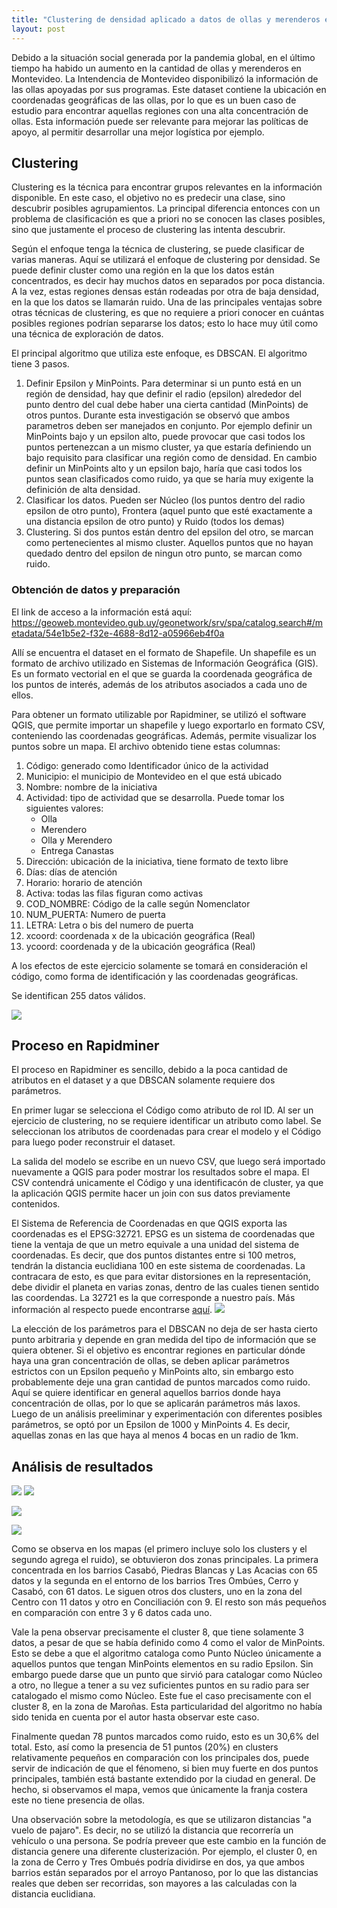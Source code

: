 ```yaml
---
title: "Clustering de densidad aplicado a datos de ollas y merenderos en Montevideo"
layout: post
---
```


Debido a la situación social generada por la pandemia global, en el último tiempo ha habido un aumento en la cantidad de ollas y merenderos en Montevideo. La Intendencia de Montevideo disponibilizó la información de las ollas apoyadas por sus programas. 
Este dataset contiene la ubicación en coordenadas geográficas de las ollas, por lo que es un buen caso de estudio para encontrar aquellas regiones con una alta concentración de ollas. Esta información puede ser relevante para mejorar las políticas de apoyo, al permitir desarrollar una mejor logística por ejemplo.

## Clustering

Clustering es la técnica para encontrar grupos relevantes en la información disponible. En este caso, el objetivo no es predecir una clase, sino descubrir posibles agrupamientos.
La principal diferencia entonces con un problema de clasificación es que a priori no se conocen las clases posibles, sino que justamente el proceso de clustering las intenta descubrir.

Según el enfoque tenga la técnica de clustering, se puede clasificar de varias maneras. Aquí se utilizará el enfoque de clustering por densidad. Se puede definir cluster como una región en la que los datos están concentrados, es decir hay muchos datos en separados por poca distancia. A la vez, estas regiones densas están rodeadas por otra de baja densidad, en la que los datos se llamarán ruido. Una de las principales ventajas sobre otras técnicas de clustering, es que no requiere a priori conocer en cuántas posibles regiones podrían separarse los datos; esto lo hace muy útil como una técnica de exploración de datos.

El principal algoritmo que utiliza este enfoque, es DBSCAN. El algoritmo tiene 3 pasos.

1. Definir Epsilon y MinPoints. Para determinar si un punto está en un región de densidad, hay que definir el radio (epsilon) alrededor del punto dentro del cual debe haber una cierta cantidad (MinPoints) de otros puntos. 
Durante esta investigación se observó que ambos parametros deben ser manejados en conjunto. Por ejemplo definir un MinPoints bajo y un epsilon alto, puede provocar que casi todos los puntos pertenezcan a un mismo cluster, ya que estaría definiendo un bajo requisito para clasificar una región como de densidad. En cambio definir un MinPoints alto y un epsilon bajo, haría que casi todos los puntos sean clasificados como ruido, ya que se haría muy exigente la definición de alta densidad.
2. Clasificar los datos. Pueden ser Núcleo (los puntos dentro del radio epsilon de otro punto), Frontera (aquel punto que esté exactamente a una distancia epsilon de otro punto) y Ruido (todos los demas)
3. Clustering. Si dos puntos están dentro del epsilon del otro, se marcan como pertenecientes al mismo cluster. Aquellos puntos que no hayan quedado dentro del epsilon de ningun otro punto, se marcan como ruido.

### Obtención de datos y preparación

El link de acceso a la información está aquí: https://geoweb.montevideo.gub.uy/geonetwork/srv/spa/catalog.search#/metadata/54e1b5e2-f32e-4688-8d12-a05966eb4f0a

Allí se encuentra el dataset en el formato de Shapefile. Un shapefile es un formato de archivo utilizado en Sistemas de Información Geográfica (GIS). Es un formato  vectorial en el que se guarda la coordenada geográfica de los puntos de interés, además de los atributos asociados a cada uno de ellos. 

Para obtener un formato utilizable por Rapidminer, se utilizó el software QGIS, que permite importar un shapefile y luego exportarlo en formato CSV, conteniendo las coordenadas geográficas. Además, permite visualizar los puntos sobre un mapa. El archivo obtenido tiene estas columnas:

1. Código: generado como Identificador único de la actividad
2. Municipio: el municipio de Montevideo en el que está ubicado
3. Nombre: nombre de la iniciativa
4. Actividad: tipo de actividad que se desarrolla. Puede tomar los siguientes valores:
    - Olla
    - Merendero
    - Olla y Merendero
    - Entrega Canastas
5. Dirección: ubicación de la iniciativa, tiene formato de texto libre
6. Días: días de atención
7. Horario: horario de atención
8. Activa: todas las filas figuran como activas
9. COD_NOMBRE: Código de la calle según Nomenclator
10. NUM_PUERTA: Numero de puerta
11. LETRA: Letra o bis del numero de puerta
12. xcoord: coordenada x de la ubicación geográfica (Real)
13. ycoord: coordenada y de la ubicación geográfica (Real)

A los efectos de este ejercicio solamente se tomará en consideración el código, como forma de identificación y las coordenadas geográficas.

Se identifican 255 datos válidos.

![](../_images/ollas_raw.png)


## Proceso en Rapidminer

El proceso en Rapidminer es sencillo, debido a la poca cantidad de atributos en el dataset y a que DBSCAN solamente requiere dos parámetros. 

En primer lugar se selecciona el Código como atributo de rol ID. Al ser un ejercicio de clustering, no se requiere identificar un atributo como label. Se seleccionan los atributos de coordenadas para crear el modelo y el Código para luego poder reconstruir el dataset.

La salida del modelo se escribe en un nuevo CSV, que luego será importado nuevamente a QGIS para poder mostrar los resultados sobre el mapa. El CSV contendrá unicamente el Código y una identificacón de cluster, ya que la aplicación QGIS permite hacer un join con sus datos previamente contenidos.

El Sistema de Referencia de Coordenadas en que QGIS exporta las coordenadas es el EPSG:32721. EPSG es un sistema de coordenadas que tiene la ventaja de que un metro equivale a una unidad del sistema de coordenadas. Es decir, que dos puntos distantes entre si 100 metros, tendrán la distancia euclidiana 100 en este sistema de coordenadas. La contracara de esto, es que para evitar distorsiones en la representación, debe dividir el planeta en varias zonas, dentro de las cuales tienen sentido las coordendas. La 32721 es la que corresponde a nuestro país. Más información al respecto puede encontrarse [aquí](https://epsg.io/32721).
![](../_images/ollas_process.png)

La elección de los parámetros para el DBSCAN no deja de ser hasta cierto punto arbitraria y depende en gran medida del tipo de información que se quiera obtener. Si el objetivo es encontrar regiones en particular dónde haya una gran concentración de ollas, se deben aplicar parámetros estrictos con un Epsilon pequeño y MinPoints alto, sin embargo esto probablemente deje una gran cantidad de puntos marcados como ruido. Aquí se quiere identificar en general aquellos barrios donde haya concentración de ollas, por lo que se aplicarán parámetros más laxos. Luego de un análisis preeliminar y experimentación con diferentes posibles parámetros, se optó por un Epsilon de 1000 y MinPoints 4. Es decir, aquellas zonas en las que haya al menos 4 bocas en un radio de 1km.

## Análisis de resultados

![](../_images/ollas_clusters.png)
<img src="{{ site.base_url }}{% link /images/ollas_clusters.png %}">

![](../_images/ollas_clusters_ruido.png)

![](../_images/ollas_clusters_grafico.png)

Como se observa en los mapas (el primero incluye solo los clusters y el segundo agrega el ruido), se obtuvieron dos zonas principales. La primera concentrada en los barrios Casabó, Piedras Blancas y Las Acacias con 65 datos y la segunda en el entorno de los barrios Tres Ombúes, Cerro y Casabó, con 61 datos. Le siguen otros dos clusters, uno en la zona del Centro con 11 datos y otro en Conciliación con 9. El resto son más pequeños en comparación con entre 3 y 6 datos cada uno.

Vale la pena observar precisamente el cluster 8, que tiene solamente 3 datos, a pesar de que se había definido como 4 como el valor de MinPoints. Esto se debe a que el algoritmo cataloga como Punto Núcleo únicamente a aquellos puntos que tengan MinPoints elementos en su radio Epsilon. Sin embargo puede darse que un punto que sirvió para catalogar como Núcleo a otro, no llegue a tener a su vez suficientes puntos en su radio para ser catalogado el mismo como Núcleo. Este fue el caso precisamente con el cluster 8, en la zona de Maroñas. Esta particularidad del algoritmo no había sido tenida en cuenta por el autor hasta observar este caso.

Finalmente quedan 78 puntos marcados como ruido, esto es un 30,6% del total. Esto, así como la presencia de 51 puntos (20%) en clusters relativamente pequeños en comparación con los principales dos, puede servir de indicación de que el fénomeno, si bien muy fuerte en dos puntos principales, también está bastante extendido por la ciudad en general. De hecho, si observamos el mapa, vemos que únicamente la franja costera este no tiene presencia de ollas.

Una observación sobre la metodología, es que se utilizaron distancias "a vuelo de pajaro". Es decir, no se utilizó la distancia que recorrería un vehículo o una persona. Se podría preveer que este cambio en la función de distancia genere una diferente clusterización. Por ejemplo, el cluster 0, en la zona de Cerro y Tres Ombués podría dividirse en dos, ya que ambos barrios están separados por el arroyo Pantanoso, por lo que las distancias reales que deben ser recorridas, son mayores a las calculadas con la distancia euclidiana.
